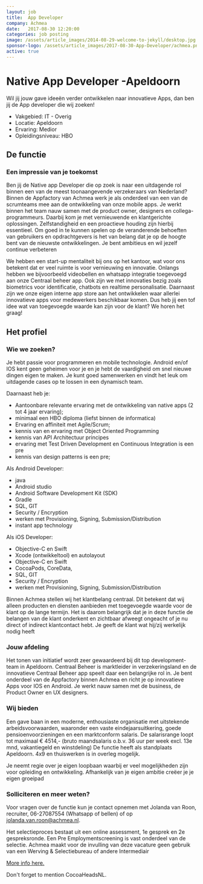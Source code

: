 ```yaml
---
layout: job
title:  App Developer
company: Achmea
date:   2017-08-30 12:20:00
categories: job posting
image: /assets/article_images/2014-08-29-welcome-to-jekyll/desktop.jpg
sponsor-logo: /assets/article_images/2017-08-30-App-Developer/achmea.png
active: true
---
```


# Native App Developer -Apeldoorn

Wil jij jouw gave ideeën verder ontwikkelen naar innovatieve Apps, dan ben jij de App developer die wij zoeken!

- Vakgebied: IT - Overig
- Locatie: Apeldoorn
- Ervaring: Medior
- Opleidingsniveau: HBO

## De functie

### Een impressie van je toekomst

Ben jij de Native app Developer die op zoek is naar een uitdagende rol binnen een van de meest toonaangevende verzekeraars van Nederland? Binnen de Appfactory van Achmea werk je als onderdeel van een van de scrumteams mee aan de ontwikkeling van onze mobile apps. Je werkt binnen het team nauw samen met de product owner, designers en collega-programmeurs. Daarbij kom je met vernieuwende en klantgerichte oplossingen. Zelfstandigheid en een proactieve houding zijn hierbij essentieel. Om goed in te kunnen spelen op de veranderende behoeften van gebruikers en opdrachtgevers is het van belang dat je op de hoogte bent van de nieuwste ontwikkelingen. Je bent ambitieus en wil jezelf continue verbeteren 

We hebben een start-up mentaliteit bij ons op het kantoor, wat voor ons betekent dat er veel ruimte is voor vernieuwing en innovatie. Onlangs hebben we bijvoorbeeld videobellen en whatsapp integratie toegevoegd aan onze Centraal beheer app. Ook zijn we met innovaties bezig zoals biometrics voor identificatie, chatbots en realtime personalisatie. Daarnaast zijn we onze eigen interne app store aan het ontwikkelen waar allerlei innovatieve apps voor medewerkers beschikbaar komen. Dus heb jij een tof idee wat van toegevoegde waarde kan zijn voor de klant? We horen het graag!

## Het profiel

### Wie we zoeken?

Je hebt passie voor programmeren en mobile technologie. Android en/of IOS kent geen geheimen voor je en je hebt de vaardigheid om snel nieuwe dingen eigen te maken. Je kunt goed samenwerken en vindt het leuk om uitdagende cases op te lossen in een dynamisch team. 

Daarnaast heb je:

- Aantoonbare relevante ervaring met de ontwikkeling van native apps (2 tot 4 jaar ervaring);
- minimaal een HBO diploma (liefst binnen de informatica)
- Ervaring en affiniteit met Agile/Scrum;
- kennis van en ervaring met Object Oriented Programming 
- kennis van API Architectuur principes 
- ervaring met Test Driven Development en Continuous Integration is een pre
- kennis van design patterns is een pre;

Als Android Developer:

- java
- Android studio
- Android Software Development Kit (SDK)
- Gradle
- SQL, GIT
- Security / Encryption
- werken met Provisioning, Signing, Submission/Distribution
- instant app technology

Als iOS Developer:

- Objective-C en Swift
- Xcode (ontwikkeltool) en autolayout 
- Objective-C en Swift 
- CocoaPods, CoreData, 
- SQL, GIT
- Security / Encryption
- werken met Provisioning, Signing, Submission/Distribution

Binnen Achmea stellen wij het klantbelang centraal. Dit betekent dat wij alleen producten en diensten aanbieden met toegevoegde waarde voor de klant op de lange termijn. Het is daarom belangrijk dat je in deze functie de belangen van de klant onderkent en zichtbaar afweegt ongeacht of je nu direct of indirect klantcontact hebt. Je geeft de klant wat hij/zij werkelijk nodig heeft

### Jouw afdeling

Het tonen van initiatief wordt zeer gewaardeerd bij dit top development-team in Apeldoorn. Centraal Beheer is marktleider in verzekeringsland en de innovatieve Centraal Beheer app speelt daar een belangrijke rol in.  Je bent onderdeel van de Appfactory binnen Achmea en richt je op innovatieve Apps voor IOS en Android. Je werkt nauw samen met de business, de Product Owner en UX designers.

### Wij bieden

Een gave baan in een moderne, enthousiaste organisatie met uitstekende arbeidsvoorwaarden, waaronder een vaste eindejaarsuitkering, goede pensioenvoorzieningen en een marktconform salaris. De salarisrange loopt tot maximaal € 4514,- (bruto maandsalaris o.b.v. 36 uur per week excl. 13e mnd, vakantiegeld en winstdeling) De functie heeft als standplaats Apeldoorn.  4x9 en thuiswerken is in overleg mogelijk.

Je neemt regie over je eigen loopbaan waarbij er veel mogelijkheden zijn voor opleiding en ontwikkeling. Afhankelijk van je eigen ambitie creëer je je eigen groeipad

### Solliciteren en meer weten?

Voor vragen over de functie kun je contact opnemen met Jolanda van Roon, recruiter, 06-27087554 (Whatsapp of bellen) of op [jolanda.van.roon@achmea.nl](mailto:*jolanda*.van.roon@achmea.nl). 

Het selectieproces bestaat uit een online assessment, 1e gesprek en 2e gespreksronde.
Een Pre Employmentscreening is vast onderdeel van de selectie. Achmea maakt voor de invulling van deze vacature geen gebruik van een Werving & Selectiebureau of andere Intermediair

[More info here.](https://www.werkenbijachmea.nl/Vacatures/Paginas/navite-app-developer-94840.aspx)

Don't forget to mention CocoaHeadsNL.